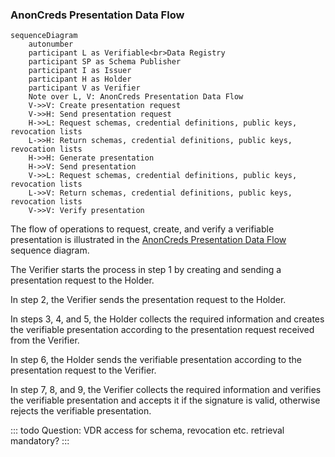 ### AnonCreds Presentation Data Flow

```mermaid
sequenceDiagram
    autonumber
    participant L as Verifiable<br>Data Registry
    participant SP as Schema Publisher
    participant I as Issuer
    participant H as Holder   
    participant V as Verifier 
    Note over L, V: AnonCreds Presentation Data Flow
    V->>V: Create presentation request
    V->>H: Send presentation request
    H->>L: Request schemas, credential definitions, public keys, revocation lists  
    L->>H: Return schemas, credential definitions, public keys, revocation lists  
    H->>H: Generate presentation
    H->>V: Send presentation
    V->>L: Request schemas, credential definitions, public keys, revocation lists  
    L->>V: Return schemas, credential definitions, public keys, revocation lists  
    V->>V: Verify presentation
```

The flow of operations to request, create, and verify a verifiable presentation is illustrated in
the  [AnonCreds Presentation Data Flow](#anoncreds-presentation-data-flow) sequence diagram.

The Verifier starts the process in step 1 by creating and sending a presentation request to the Holder.

In step 2, the Verifier sends the presentation request to the Holder.

In steps 3, 4, and 5, the Holder collects the required information and creates the verifiable presentation according to the 
presentation request received from the Verifier.

In step 6, the Holder sends the verifiable presentation according to the 
presentation request to the Verifier.

In step 7, 8, and 9, the Verifier collects the required information and verifies the verifiable presentation and accepts it if the 
signature is valid, otherwise rejects the verifiable presentation.

::: todo 
Question: VDR access for schema, revocation etc. retrieval mandatory?
:::
